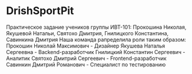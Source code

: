 # DrishSportPit
Практическое задание учеников группы ИВТ-101: Прокошина Николая, Якушевой Натальи, Святохо Дмитрия, Гнилицкого Константина, Савинкина Дмитрия
Наша команда рапределила роли таким образом:
Прокошин Николай Максимович	- Дизайнер
Якушева Наталья Сергеевна -	Backend-разработчик
Гнилицкий Константин Сергеевич -	Аналитик
Святохо Дмитрий Сергеевич -	Frontend-разработчик
Савинкин Дмитрий Романович -	Специалист по тестированию
